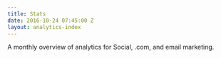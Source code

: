 ```yaml
---
title: Stats
date: 2016-10-24 07:45:00 Z
layout: analytics-index
---
```


A monthly overview of analytics for Social, .com, and email marketing.